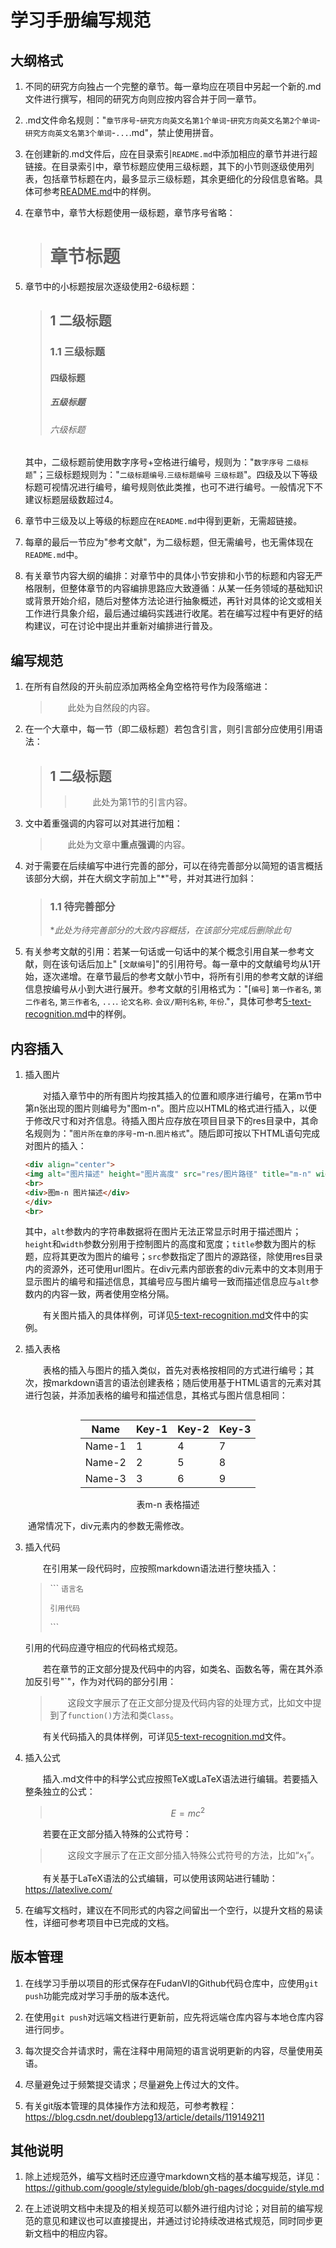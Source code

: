 # 学习手册编写规范

## 大纲格式
1. 不同的研究方向独占一个完整的章节。每一章均应在项目中另起一个新的.md文件进行撰写，相同的研究方向则应按内容合并于同一章节。


2. .md文件命名规则："`章节序号`-`研究方向英文名第1个单词`-`研究方向英文名第2个单词`-`研究方向英文名第3个单词`-`...`.md"，禁止使用拼音。


3. 在创建新的.md文件后，应在目录索引`README.md`中添加相应的章节并进行超链接。在目录索引中，章节标题应使用三级标题，其下的小节则逐级使用列表，包括章节标题在内，最多显示三级标题，其余更细化的分段信息省略。具体可参考[README.md](./README.md)中的样例。


4. 在章节中，章节大标题使用一级标题，章节序号省略：
   > # 章节标题


5. 章节中的小标题按层次逐级使用2-6级标题：
   > ## 1 二级标题
   > ### 1.1 三级标题
   > #### 四级标题
   > ##### 五级标题
   > ###### 六级标题
   其中，二级标题前使用数字序号+空格进行编号，规则为："`数字序号` `二级标题`"；三级标题规则为："`二级标题编号`.`三级标题编号` `三级标题`"。四级及以下等级标题可视情况进行编号，编号规则依此类推，也可不进行编号。一般情况下不建议标题层级数超过4。


6. 章节中三级及以上等级的标题应在`README.md`中得到更新，无需超链接。


7. 每章的最后一节应为"参考文献"，为二级标题，但无需编号，也无需体现在`README.md`中。


8. 有关章节内容大纲的编排：对章节中的具体小节安排和小节的标题和内容无严格限制，但整体章节的内容编排思路应大致遵循：从某一任务领域的基础知识或背景开始介绍，随后对整体方法论进行抽象概述，再针对具体的论文或相关工作进行具象介绍，最后通过编码实践进行收尾。若在编写过程中有更好的结构建议，可在讨论中提出并重新对编排进行普及。


## 编写规范
1. 在所有自然段的开头前应添加两格全角空格符号作为段落缩进：
   > &emsp;&emsp;此处为自然段的内容。


2. 在一个大章中，每一节（即二级标题）若包含引言，则引言部分应使用引用语法：
   > ## 1 二级标题
   > > &emsp;&emsp;此处为第1节的引言内容。


3. 文中着重强调的内容可以对其进行加粗：
   > &emsp;&emsp;此处为文章中**重点强调**的内容。


4. 对于需要在后续编写中进行完善的部分，可以在待完善部分以简短的语言概括该部分大纲，并在大纲文字前加上"*"号，并对其进行加斜：
   > ### 1.1 待完善部分
   > **此处为待完善部分的大致内容概括，在该部分完成后删除此句*


5. 有关参考文献的引用：若某一句话或一句话中的某个概念引用自某一参考文献，则在该句话后加上" [`文献编号`]"的引用符号。每一章中的文献编号均从1开始，逐次递增。在章节最后的参考文献小节中，将所有引用的参考文献的详细信息按编号从小到大进行展开。参考文献的引用格式为："[`编号`] `第一作者名`, `第二作者名`, `第三作者名`, `...`. `论文名称`. `会议/期刊名称`, `年份`."，具体可参考[5-text-recognition.md](./5-text-recognition.md)中的样例。


## 内容插入
1. 插入图片

   &emsp;&emsp;对插入章节中的所有图片均按其插入的位置和顺序进行编号，在第m节中第n张出现的图片则编号为"图m-n"。图片应以HTML的格式进行插入，以便于修改尺寸和对齐信息。待插入图片应存放在项目目录下的res目录中，其命名规则为："`图片所在章的序号`-m-n.`图片格式`"。随后即可按以下HTML语句完成对图片的插入：

   ```html
   <div align="center">
   <img alt="图片描述" height="图片高度" src="res/图片路径" title="m-n" width="图片宽度"/>
   <br>
   <div>图m-n 图片描述</div>
   </div>
   <br>
   ```
   
   其中，`alt`参数内的字符串数据将在图片无法正常显示时用于描述图片；`height`和`width`参数分别用于控制图片的高度和宽度；`title`参数为图片的标题，应将其更改为图片的编号；`src`参数指定了图片的源路径，除使用res目录内的资源外，还可使用url图片。在div元素内部嵌套的div元素中的文本则用于显示图片的编号和描述信息，其编号应与图片编号一致而描述信息应与`alt`参数内的内容一致，两者使用空格分隔。

   &emsp;&emsp;有关图片插入的具体样例，可详见[5-text-recognition.md](./5-text-recognition.md)文件中的实例。


2. 插入表格

   &emsp;&emsp;表格的插入与图片的插入类似，首先对表格按相同的方式进行编号；其次，按markdown语言的语法创建表格；随后使用基于HTML语言的元素对其进行包装，并添加表格的编号和描述信息，其格式与图片信息相同：

<div style="display:table; margin:auto" align="center">

| Name   | Key-1 | Key-2 | Key-3 |
|--------|-------|-------|-------|
| Name-1 | 1     | 4     | 7     |
| Name-2 | 2     | 5     | 8     |
| Name-3 | 3     | 6     | 9     |

<div>表m-n 表格描述</div>
</div>

   &emsp;&emsp;通常情况下，div元素内的参数无需修改。


3. 插入代码

   &emsp;&emsp;在引用某一段代码时，应按照markdown语法进行整块插入：
   > \``` `语言名`
   > 
   > `引用代码`
   > 
   > \```
   
   引用的代码应遵守相应的代码格式规范。

   &emsp;&emsp;若在章节的正文部分提及代码中的内容，如类名、函数名等，需在其外添加反引号"`"，作为对代码的部分引用：
   > &emsp;&emsp;这段文字展示了在正文部分提及代码内容的处理方式，比如文中提到了`function()`方法和类`Class`。

   &emsp;&emsp;有关代码插入的具体样例，可详见[5-text-recognition.md](./5-text-recognition.md)文件。


4. 插入公式

   &emsp;&emsp;插入.md文件中的科学公式应按照TeX或LaTeX语法进行编辑。若要插入整条独立的公式：
   > $$E=mc^2$$

   &emsp;&emsp;若要在正文部分插入特殊的公式符号：
   > &emsp;&emsp;这段文字展示了在正文部分插入特殊公式符号的方法，比如“$x_1$”。

   &emsp;&emsp;有关基于LaTeX语法的公式编辑，可以使用该网站进行辅助：https://latexlive.com/


5. 在编写文档时，建议在不同形式的内容之间留出一个空行，以提升文档的易读性，详细可参考项目中已完成的文档。


## 版本管理
1. 在线学习手册以项目的形式保存在FudanVI的Github代码仓库中，应使用`git push`功能完成对学习手册的版本迭代。


2. 在使用`git push`对远端文档进行更新前，应先将远端仓库内容与本地仓库内容进行同步。


3. 每次提交合并请求时，需在注释中用简短的语言说明更新的内容，尽量使用英语。


4. 尽量避免过于频繁提交请求；尽量避免上传过大的文件。


5. 有关git版本管理的具体操作方法和规范，可参考教程：https://blog.csdn.net/doublepg13/article/details/119149211


## 其他说明
1. 除上述规范外，编写文档时还应遵守markdown文档的基本编写规范，详见：https://github.com/google/styleguide/blob/gh-pages/docguide/style.md


2. 在上述说明文档中未提及的相关规范可以额外进行组内讨论；对目前的编写规范的意见和建议也可以直接提出，并通过讨论持续改进格式规范，同时同步更新文档中的相应内容。